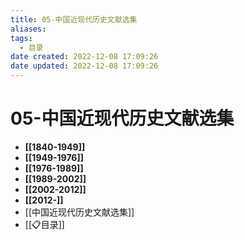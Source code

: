 ```yaml
---
title: 05-中国近现代历史文献选集
aliases:
tags:
  - 目录
date created: 2022-12-08 17:09:26
date updated: 2022-12-08 17:09:26
---
```


# 05-中国近现代历史文献选集

- **[[1840-1949]]**
- **[[1949-1976]]**
- **[[1976-1989]]**
- **[[1989-2002]]**
- **[[2002-2012]]**
- **[[2012-]]**
- [[中国近现代历史文献选集]]
- [[📋目录]]
